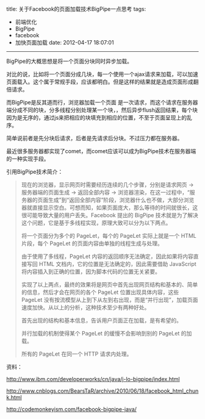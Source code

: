 title: 关于Facebook的页面加载技术BigPipe一点思考
tags:
  - 前端优化
  - BigPipe
  - facebook
  - 加快页面加载
date: 2012-04-17 18:07:01
---

BigPipe的大概思想是将一个页面分块同时异步加载。

对比的说，比如将一个页面分成几块，每一个使用一个ajax请求来加载，可以加速页面载入。这个属于常规手段，应该都明白。但是这样的结果就是造成页面形成翻倍请求。

而BigPipe是反其道而行，浏览器加载一个页面 是一次请求，而这个请求在服务器端分成不同的块，分多线程分别处理某一个块，，然后异步flush返回结果，每个块因为是无序的，通过js来把相应的块填充到相应的位置，不至于页面呈现上的乱序。

简单说前者是先分块后请求，后者是先请求后分块。不过压力都在服务器。

最近很多服务器都实现了comet，而comet应该可以成为BigPipe技术在服务器端的一种实现手段。

引用BigPipe技术简介：

> <span id="more-711"></span> 现在的浏览器，显示网页时需要经历连续的几个步骤，分别是请求网页 -&gt; 服务器端的页面生成 -&gt; 返回全部内容 -&gt; 浏览器渲染，在这一过程中，“服务器的页面生成”到“返回全部内容”阶段，浏览器什么也不做，大部分浏览器就直接显示空白。可想而知，如果页面庞大，那么等待的时间就很长，这很可能导致大量的用户丢失。Facebook 提出的 BigPipe 技术就是为了解决这个问题，它是基于多线程实现，原理大致可以分为以下两点。
> 
> 将一个页面分为多个的 PageLet，每个的 PageLet 实际上就是一个 HTML 片段，每个 PageLet 的页面内容由单独的线程生成与处理。
> 
> 由于使用了多线程，PageLet 内容的返回顺序无法确定，因此如果将内容直接写回 HTML 文档内，它的位置是无法确定的，因此需要借助 JavaScript 将内容插入到正确的位置，因为脚本代码的位置无关紧要。
> 
> 实现了以上两点，最终的效果将是网页中首先出现网页结构和基本的、简单的信息，然后才会在网页的各个 PageLet 位置出现具体内容，这些 PageLet 没有按流模型从上到下从左到右出现，而是“并行出现”，加载页面速度加快。从以上的分析，这种技术至少有两种好处。
> 
> 首先出现的结构和基本信息，告诉用户页面正在加载，是有希望的。
> 
> 并行加载的机制使得某个 PageLet 的缓慢不会影响到别的 PageLet 的加载。
> 
> 所有的 PageLet 在同一个 HTTP 请求内处理。

资料：

http://www.ibm.com/developerworks/cn/java/j-lo-bigpipe/index.html

http://www.cnblogs.com/BearsTaR/archive/2010/06/18/facebook_html_chunk.html

http://codemonkeyism.com/facebook-bigpipe-java/